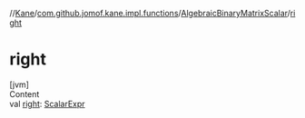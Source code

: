 //[Kane](../../index.md)/[com.github.jomof.kane.impl.functions](../index.md)/[AlgebraicBinaryMatrixScalar](index.md)/[right](right.md)



# right  
[jvm]  
Content  
val [right](right.md): [ScalarExpr](../../com.github.jomof.kane/-scalar-expr/index.md)  



